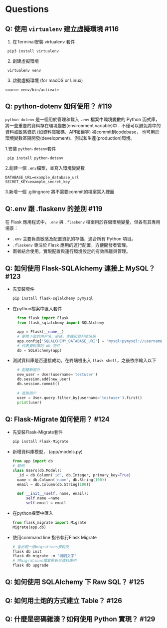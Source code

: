 # Questions

## Q: 使用 `virtualenv` 建立虛擬環境 #116
1. 在Terminal安裝 virtualenv 套件
```commandline
 pip3 install virtualenv
```
2. 創建虛擬環境
```commandline
 virtualenv venv
```
3. 啟動虛擬環境 (for macOS or Linux)
```commandline
source venv/bin/activate
```

## Q: python-dotenv 如何使用？ #119

`python-dotenv` 是一個用於管理和載入 `.env` 檔案中環境變數的 Python 函式庫，將一些重要的資料存在環境變數(environment variable)中．不僅可以避免將中的資料或敏感資訊 (如資料庫密碼、API密鑰等) 被commit到codebase，
也可用於環境變數區隔開發(development)、測試和生產(production)環境。

1.安裝 `python-dotenv`套件

```commandline
 pip install python-dotenv
```
2.創建一個 `.env`檔案，並寫入環境變變數
```
DATABASE_URL=example_database_url
SECRET_KEY=example_secret_key
```
3.新增一個 .gitingnore 將不需要commit的檔案寫入裡面

## Q:.env 跟 .flaskenv 的差別 #119

在 Flask 應用程式中，`.env` 與 `.flaskenv` 檔案用於存儲環境變量，但各有其專用場景：

- `.env` 主要負責敏感及配置資訊的存儲，適合所有 Python 項目。
- `.flaskenv` 專注於 Flask 應用的運行配置，方便開發者管理。
- 兩者結合使用，實現配置與運行環境設定的有效隔離與管理。

## Q: 如何使用 Flask-SQLAlchemy 連接上 MySQL？ #123
- 先安裝套件
  ```python
  pip install flask-sqlalchemy pymysql
  ```
- 在python檔案中匯入套件
  ```python
    from flask import Flask
    from flask_sqlalchemy import SQLAlchemy

    app = Flask(__name__)
    # 更換下面的用户名、密碼、主機和資料庫名稱
    app.config['SQLALCHEMY_DATABASE_URI'] = 'mysql+pymysql://username:password@localhost/mydatabase'
    # 代表資料庫的 db 物件
    db = SQLAlchemy(app)

  ```
- 測試資料庫是否連接成功。在終端機出入 `flask shell`，之後依序輸入以下
  ```python
    # 創建新用戶
    new_user = User(username='testuser')
    db.session.add(new_user)
    db.session.commit()
    
    # 查詢用户
    user = User.query.filter_by(username='testuser').first()
    print(user)
  ```

## Q: Flask-Migrate 如何使用？ #124
- 先安裝Flask-Migrate套件
  ```python
  pip install Flask-Migrate
  ```
- 新增資料庫模型， (app/models.py)
  ```python
  from app import db
  # 範例
  class Users(db.Model):    
    _id = db.Column('id', db.Integer, primary_key=True)   
    name = db.Column('name', db.String(100))    
    email = db.Column(db.String(100)) 
   
    def __init__(self, name, email):  
        self.name =name    
        self.email = email
  ```
- 在python檔案中匯入
  ```python
  from flask_migrate import Migrate
  Migrate(app,db)
  ```
- 使用command line 指令執行Flask Migrate
  ```python
  # 會出現一個migrations資料夾
  flask db init
  flask db migrate -m "說明文字"
  # 將migrations檔案更新至資料庫中
  flask db upgrade
  ```
## Q: 如何使用 SQLAlchemy 下 Raw SQL？ #125

## Q: 如何用土炮的方式建立 Table？ #126

## Q: 什麼是密碼雜湊？如何使用 Python 實現？ #129